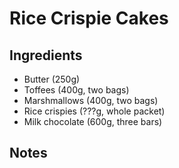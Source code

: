 # Rice Crispie Cakes

## Ingredients

- Butter (250g)
- Toffees (400g, two bags)
- Marshmallows (400g, two bags)
- Rice crispies (???g, whole packet)
- Milk chocolate (600g, three bars)

## Notes


